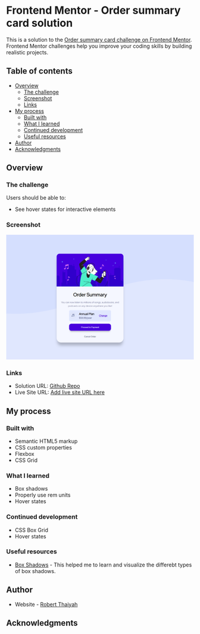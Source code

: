 # Frontend Mentor - Order summary card solution

This is a solution to the [Order summary card challenge on Frontend Mentor](https://www.frontendmentor.io/challenges/order-summary-component-QlPmajDUj). Frontend Mentor challenges help you improve your coding skills by building realistic projects. 

## Table of contents

- [Overview](#overview)
  - [The challenge](#the-challenge)
  - [Screenshot](#screenshot)
  - [Links](#links)
- [My process](#my-process)
  - [Built with](#built-with)
  - [What I learned](#what-i-learned)
  - [Continued development](#continued-development)
  - [Useful resources](#useful-resources)
- [Author](#author)
- [Acknowledgments](#acknowledgments)


## Overview

### The challenge

Users should be able to:

- See hover states for interactive elements

### Screenshot

![](./images/screenshot.png)



### Links

- Solution URL: [Github Repo](https://github.com/Robert-Thaiyah/order-summary-component)
- Live Site URL: [Add live site URL here](https://your-live-site-url.com)

## My process

### Built with

- Semantic HTML5 markup
- CSS custom properties
- Flexbox
- CSS Grid

### What I learned

- Box shadows
- Properly use rem units
- Hover states

### Continued development

- CSS Box Grid
- Hover states


### Useful resources

- [Box Shadows](https://shadows.brumm.af/) - This helped me to learn and visualize the differebt types of box shadows.

## Author

- Website - [Robert Thaiyah](https://github.com/Robert-Thaiyah)

## Acknowledgments



